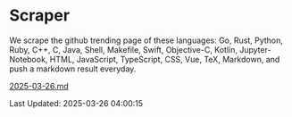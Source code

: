 # Scraper

We scrape the github trending page of these languages: Go, Rust, Python, Ruby, C++, C, Java, Shell, Makefile, Swift, Objective-C, Kotlin, Jupyter-Notebook, HTML, JavaScript, TypeScript, CSS, Vue, TeX, Markdown, and push a markdown result everyday.

[2025-03-26.md](https://github.com/yangwenmai/github-trending-backup/blob/master/2025-03-26.md)

Last Updated: 2025-03-26 04:00:15